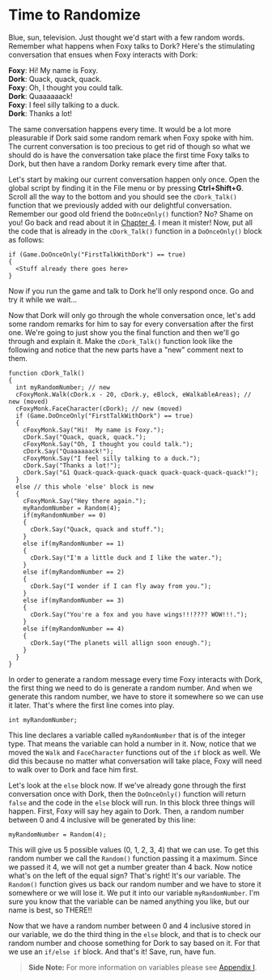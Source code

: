 # Time to Randomize

Blue, sun, television.  Just thought we'd start with a few random words.  Remember what happens when Foxy talks to Dork?  Here's the stimulating conversation that ensues when Foxy interacts with Dork:

**Foxy**: Hi!  My name is Foxy.<br>
**Dork**: Quack, quack, quack.<br>
**Foxy**: Oh, I thought you could talk.<br>
**Dork**: Quaaaaaack!<br>
**Foxy**: I feel silly talking to a duck.<br>
**Dork**: Thanks a lot!

The same conversation happens every time.  It would be a lot more pleasurable if Dork said some random remark when Foxy spoke with him.  The current conversation is too precious to get rid of though so what we should do is have the conversation take place the first time Foxy talks to Dork, but then have a random Dorky remark every time after that.

Let's start by making our current conversation happen only once.  Open the global script by finding it in the File menu or by pressing **Ctrl+Shift+G**. Scroll all the way to the bottom and you should see the `cDork_Talk()` function that we previously added with our delightful conversation.  Remember our good old friend the `DoOnceOnly()` function? No? Shame on you!  Go back and read about it in [Chapter 4](../../part1/chapter4/using_inventory.html). I mean it mister!  Now, put all the code that is already in the `cDork_Talk()` function in a `DoOnceOnly()` block as follows:
```agsscript
if (Game.DoOnceOnly("FirstTalkWithDork") == true)
{
  <Stuff already there goes here>
}
```
Now if you run the game and talk to Dork he'll only respond once.  Go and try it while we wait...

Now that Dork will only go through the whole conversation once, let's add some random remarks for him to say for every conversation after the first one.  We're going to just show you the final function and then we'll go through and explain it.  Make the `cDork_Talk()` function look like the following and notice that the new parts have a "new" comment next to them.

```agsscript
function cDork_Talk()
{
  int myRandomNumber; // new
  cFoxyMonk.Walk(cDork.x - 20, cDork.y, eBlock, eWalkableAreas); // new (moved)
  cFoxyMonk.FaceCharacter(cDork); // new (moved)
  if (Game.DoOnceOnly("FirstTalkWithDork") == true)
  {
    cFoxyMonk.Say("Hi!  My name is Foxy.");
    cDork.Say("Quack, quack, quack.");
    cFoxyMonk.Say("Oh, I thought you could talk.");
    cDork.Say("Quaaaaaack!");
    cFoxyMonk.Say("I feel silly talking to a duck.");
    cDork.Say("Thanks a lot!");
    cDork.Say("&1 Quack-quack-quack-quack quack-quack-quack-quack!");
  }
  else // this whole 'else' block is new
  {
    cFoxyMonk.Say("Hey there again.");
    myRandomNumber = Random(4);
    if(myRandomNumber == 0)
    {
      cDork.Say("Quack, quack and stuff.");
    }
    else if(myRandomNumber == 1)
    {
      cDork.Say("I'm a little duck and I like the water.");
    }
    else if(myRandomNumber == 2)
    {
      cDork.Say("I wonder if I can fly away from you.");
    }
    else if(myRandomNumber == 3)
    {
      cDork.Say("You're a fox and you have wings!!!???? WOW!!!.");
    }
    else if(myRandomNumber == 4)
    {
      cDork.Say("The planets will allign soon enough.");
    }
  }
}
```

In order to generate a random message every time Foxy interacts with Dork, the first thing we need to do is generate a random number.  And when we generate this random number, we have to store it somewhere so we can use it later.  That's where the first line comes into play.
```agsscript
int myRandomNumber;
```
This line declares a variable called `myRandomNumber` that is of the integer type.  That means the variable can hold a number in it.  Now, notice that we moved the `Walk` and `FaceCharacter` functions out of the `if` block as well.  We did this because no matter what conversation will take place, Foxy will need to walk over to Dork and face him first.

Let's look at the `else` block now. If we've already gone through the first conversation once with Dork, then the `DoOnceOnly()` function will return `false` and the code in the `else` block will run. In this block three things will happen.  First, Foxy will say hey again to Dork.  Then, a random number between 0 and 4 inclusive will be generated by this line:
```agsscript
myRandomNumber = Random(4);
```
This will give us 5 possible values (0, 1, 2, 3, 4) that we can use. To get this random number we call the `Random()` function passing it a maximum.  Since we passed it 4, we will not get a number greater than 4 back.  Now notice what's on the left of the equal sign? That's right! It's our variable.  The `Random()` function gives us back our random number and we have to store it somewhere or we will lose it.  We put it into our variable `myRandomNumber`. I'm sure you know that the variable can be named anything you like, but our name is best, so THERE!!

Now that we have a random number between 0 and 4 inclusive stored in our variable, we do the third thing in the `else` block, and that is to check our random number and choose something for Dork to say based on it.  For that we use an `if/else if` block.  And that's it!  Save, run, have fun.

> **Side Note:** For more information on variables please see [Appendix I](../../appendices/scripting.html).


